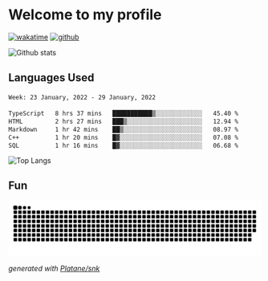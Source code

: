 # Welcome to my profile

[![wakatime](https://wakatime.com/badge/user/82c377cd-a54c-404c-b7df-177b313ca539.svg)](https://wakatime.com/@82c377cd-a54c-404c-b7df-177b313ca539)
[![github](https://img.shields.io/github/followers/xinthose?logo=github&style=plastic)](https://github.com/alanhamlett?tab=followers)

![Github stats](https://github-readme-stats.vercel.app/api?username=xinthose&show_icons=true&theme=radical&count_private=true)

## Languages Used

<!--START_SECTION:waka-->
```text
Week: 23 January, 2022 - 29 January, 2022

TypeScript   8 hrs 37 mins   ███████████▒░░░░░░░░░░░░░   45.40 % 
HTML         2 hrs 27 mins   ███▒░░░░░░░░░░░░░░░░░░░░░   12.94 % 
Markdown     1 hr 42 mins    ██▒░░░░░░░░░░░░░░░░░░░░░░   08.97 % 
C++          1 hr 20 mins    █▓░░░░░░░░░░░░░░░░░░░░░░░   07.08 % 
SQL          1 hr 16 mins    █▓░░░░░░░░░░░░░░░░░░░░░░░   06.68 % 
```
<!--END_SECTION:waka-->

![Top Langs](https://github-readme-stats.vercel.app/api/top-langs/?username=xinthose)

## Fun
![github contribution grid snake animation](https://raw.githubusercontent.com/xinthose/xinthose/output/github-contribution-grid-snake.svg)

_generated with [Platane/snk](https://github.com/Platane/snk)_
